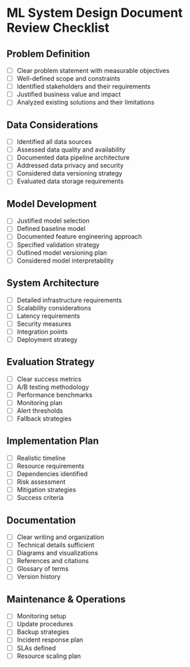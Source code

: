 # ML System Design Document Review Checklist

## Problem Definition
- [ ] Clear problem statement with measurable objectives
- [ ] Well-defined scope and constraints
- [ ] Identified stakeholders and their requirements
- [ ] Justified business value and impact
- [ ] Analyzed existing solutions and their limitations

## Data Considerations
- [ ] Identified all data sources
- [ ] Assessed data quality and availability
- [ ] Documented data pipeline architecture
- [ ] Addressed data privacy and security
- [ ] Considered data versioning strategy
- [ ] Evaluated data storage requirements

## Model Development
- [ ] Justified model selection
- [ ] Defined baseline model
- [ ] Documented feature engineering approach
- [ ] Specified validation strategy
- [ ] Outlined model versioning plan
- [ ] Considered model interpretability

## System Architecture
- [ ] Detailed infrastructure requirements
- [ ] Scalability considerations
- [ ] Latency requirements
- [ ] Security measures
- [ ] Integration points
- [ ] Deployment strategy

## Evaluation Strategy
- [ ] Clear success metrics
- [ ] A/B testing methodology
- [ ] Performance benchmarks
- [ ] Monitoring plan
- [ ] Alert thresholds
- [ ] Fallback strategies

## Implementation Plan
- [ ] Realistic timeline
- [ ] Resource requirements
- [ ] Dependencies identified
- [ ] Risk assessment
- [ ] Mitigation strategies
- [ ] Success criteria

## Documentation
- [ ] Clear writing and organization
- [ ] Technical details sufficient
- [ ] Diagrams and visualizations
- [ ] References and citations
- [ ] Glossary of terms
- [ ] Version history

## Maintenance & Operations
- [ ] Monitoring setup
- [ ] Update procedures
- [ ] Backup strategies
- [ ] Incident response plan
- [ ] SLAs defined
- [ ] Resource scaling plan 